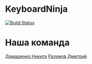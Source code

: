 # KeyboardNinja
[![Build Status](https://travis-ci.org/nikdom123/KeyboardNinja.svg?branch=master)](https://travis-ci.org/nikdom123/KeyboardNinja)

# Наша команда
[Домашенко Никита](https://github.com/nikdom123)
[Разумов Дмитрий](https://github.com/gedenteen)
